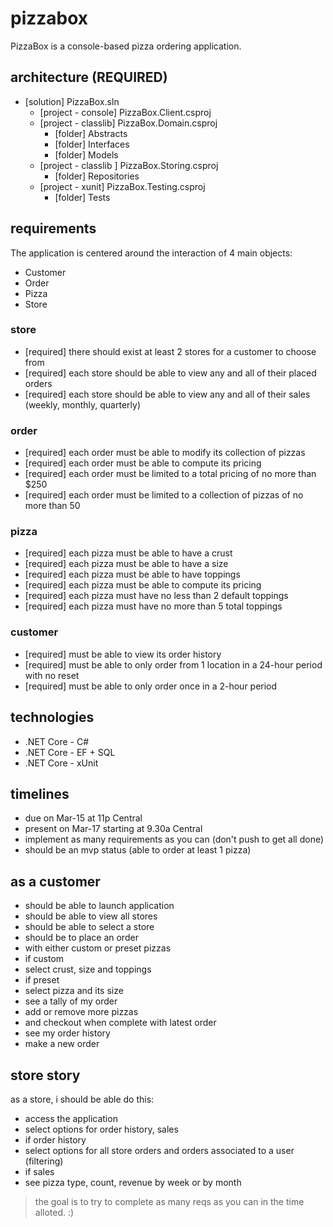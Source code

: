# pizzabox

PizzaBox is a console-based pizza ordering application.

## architecture (REQUIRED)

- [solution] PizzaBox.sln
  - [project - console] PizzaBox.Client.csproj
  - [project - classlib] PizzaBox.Domain.csproj
    - [folder] Abstracts
    - [folder] Interfaces
    - [folder] Models
  - [project - classlib ] PizzaBox.Storing.csproj
    - [folder] Repositories
  - [project - xunit] PizzaBox.Testing.csproj
    - [folder] Tests

## requirements

The application is centered around the interaction of 4 main objects:

- Customer
- Order
- Pizza
- Store

### store

- [required] there should exist at least 2 stores for a customer to choose from
- [required] each store should be able to view any and all of their placed orders
- [required] each store should be able to view any and all of their sales (weekly, monthly, quarterly)

### order

- [required] each order must be able to modify its collection of pizzas
- [required] each order must be able to compute its pricing
- [required] each order must be limited to a total pricing of no more than $250
- [required] each order must be limited to a collection of pizzas of no more than 50

### pizza

- [required] each pizza must be able to have a crust
- [required] each pizza must be able to have a size
- [required] each pizza must be able to have toppings
- [required] each pizza must be able to compute its pricing
- [required] each pizza must have no less than 2 default toppings
- [required] each pizza must have no more than 5 total toppings

### customer

- [required] must be able to view its order history
- [required] must be able to only order from 1 location in a 24-hour period with no reset
- [required] must be able to only order once in a 2-hour period

## technologies

- .NET Core - C#
- .NET Core - EF + SQL
- .NET Core - xUnit

## timelines

- due on Mar-15 at 11p Central
- present on Mar-17 starting at 9.30a Central
- implement as many requirements as you can (don't push to get all done)
- should be an mvp status (able to order at least 1 pizza)

## as a customer

- should be able to launch application
- should be able to view all stores
- should be able to select a store
- should be to place an order
- with either custom or preset pizzas
- if custom
- select crust, size and toppings
- if preset
- select pizza and its size
- see a tally of my order
- add or remove more pizzas
- and checkout when complete with latest order
- see my order history
- make a new order

## store story

as a store, i should be able do this:

- access the application
- select options for order history, sales
- if order history
- select options for all store orders and orders associated to a user (filtering)
- if sales
- see pizza type, count, revenue by week or by month

> the goal is to try to complete as many reqs as you can in the time alloted. :)
